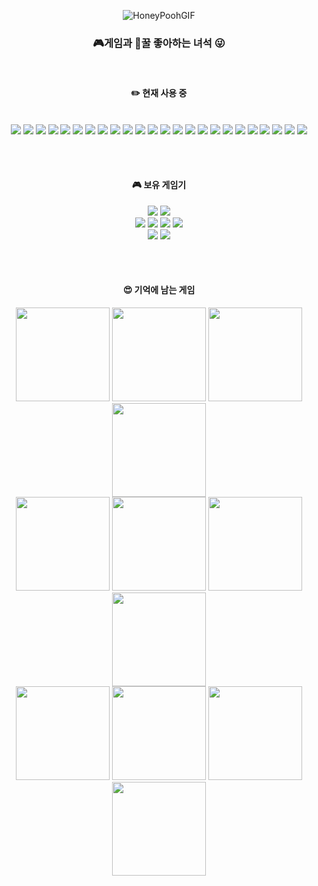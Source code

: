 <div align="center">

  ![HoneyPoohGIF](https://github.com/gguldanzi/gguldanzi/assets/135801205/6792cd44-635d-498a-9d5f-fe6a6018e694)

  ### 🎮게임과 🍯꿀 좋아하는 녀석 😜
  <br/>
 
  #### ✏️ 현재 사용 중 
  <br/>

  <img src="https://img.shields.io/badge/unity3D-000000?style=for-the-badge&logo=unity&logoColor=white">
  <img src="https://img.shields.io/badge/apache cordova-E8E8E8?style=for-the-badge&logo=apachecordova&logoColor=black">
  <img src="https://img.shields.io/badge/webstorm-000000?style=for-the-badge&logo=webstorm&logoColor=white">
  <img src="https://img.shields.io/badge/pycharm-000000?style=for-the-badge&logo=pycharm&logoColor=white">
  <img src="https://img.shields.io/badge/datagrip-000000?style=for-the-badge&logo=datagrip&logoColor=white">
  <img src="https://img.shields.io/badge/visual studio-5C2D91?style=for-the-badge&logo=visualstudio&logoColor=white">
  <img src="https://img.shields.io/badge/visual studio code-007ACC?style=for-the-badge&logo=visualstudiocode&logoColor=white">
  <img src="https://img.shields.io/badge/postman-FF6C37?style=for-the-badge&logo=postman&logoColor=white">
  <img src="https://img.shields.io/badge/go-00ADD8?style=for-the-badge&logo=go&logoColor=white">
  <img src="https://img.shields.io/badge/dotnet-512BD4?style=for-the-badge&logo=dotnet&logoColor=white">
  <img src="https://img.shields.io/badge/python-3776AB?style=for-the-badge&logo=python&logoColor=white">  
  <img src="https://img.shields.io/badge/php-777BB4?style=for-the-badge&logo=php&logoColor=white">
  <img src="https://img.shields.io/badge/csharp-512BD4?style=for-the-badge&logo=csharp&logoColor=white">
  <img src="https://img.shields.io/badge/javascript-F7DF1E?style=for-the-badge&logo=javascript&logoColor=white">
  <img src="https://img.shields.io/badge/typescript-3178C6?style=for-the-badge&logo=typescript&logoColor=white">
  <img src="https://img.shields.io/badge/html5-E34F26?style=for-the-badge&logo=html5&logoColor=white">
  <img src="https://img.shields.io/badge/css3-1572B6?style=for-the-badge&logo=css3&logoColor=white">
  <img src="https://img.shields.io/badge/ubuntu-E95420?style=for-the-badge&logo=ubuntu&logoColor=white">
  <img src="https://img.shields.io/badge/nginx-009639?style=for-the-badge&logo=nginx&logoColor=white">
  <img src="https://img.shields.io/badge/amazon aws-232F3E?style=for-the-badge&logo=amazonaws&logoColor=white">  
  <img src="https://img.shields.io/badge/cloudflare-F38020?style=for-the-badge&logo=cloudflare&logoColor=white">  
  <img src="https://img.shields.io/badge/mysql-4479A1?style=for-the-badge&logo=mysql&logoColor=white">
  <img src="https://img.shields.io/badge/mariadb-003545?style=for-the-badge&logo=mariadb&logoColor=white">
  <img src="https://img.shields.io/badge/postgreSQL-4169E1?style=for-the-badge&logo=postgresql&logoColor=white">
  
  <br/><br/>
  
  #### 🎮 보유 게임기 
  <img src="https://img.shields.io/badge/xbox 360-107C10?style=for-the-badge&logo=xbox&logoColor=white">
  <img src="https://img.shields.io/badge/xbox series x-107C10?style=for-the-badge&logo=xbox&logoColor=white"><br/>
  <img src="https://img.shields.io/badge/playstation3-003791?style=for-the-badge&logo=playstation3&logoColor=white">
  <img src="https://img.shields.io/badge/playstation4-003791?style=for-the-badge&logo=playstation4&logoColor=white">
  <img src="https://img.shields.io/badge/playstation5-003791?style=for-the-badge&logo=playstation5&logoColor=white">
  <img src="https://img.shields.io/badge/playstation vita-003791?style=for-the-badge&logo=playstationvita&logoColor=white"><br/>
  <img src="https://img.shields.io/badge/nintendo 3ds-D12228?style=for-the-badge&logo=nintendo3ds&logoColor=white">
  <img src="https://img.shields.io/badge/nintendo switch-E60012?style=for-the-badge&logo=nintendoswitch&logoColor=white">  

  <br/><br/>

  #### 😍 기억에 남는 게임
  <img src="https://github.com/gguldanzi/gguldanzi/assets/135801205/19e3587a-4902-4b5e-ab18-722cc181aeef" width="150">
  <img src="https://github.com/gguldanzi/gguldanzi/assets/135801205/ef0dd935-86cd-4c8a-939a-49a262d93f01" width="150">
  <img src="https://github.com/gguldanzi/gguldanzi/assets/135801205/3cdeac6a-0a56-4f7f-bd69-70ac8bdd29a8" width="150">
  <img src="https://github.com/gguldanzi/gguldanzi/assets/135801205/abd96f47-0c2b-42b8-82ba-bb03fe117158" width="150"><br/>
  <img src="https://github.com/gguldanzi/gguldanzi/assets/135801205/53bccccb-251c-47be-98d3-96e77b8c7220" width="150">
  <img src="https://github.com/gguldanzi/gguldanzi/assets/135801205/f2827735-4ebe-4895-a13c-af34d25a43b0" width="150">
  <img src="https://github.com/gguldanzi/gguldanzi/assets/135801205/454e65f2-1c5b-45bb-a092-293f8893adde" width="150">
  <img src="https://github.com/gguldanzi/gguldanzi/assets/135801205/a49c210a-33de-4160-8726-e2e6fc9a8d4d" width="150"><br/>
  <img src="https://github.com/gguldanzi/gguldanzi/assets/135801205/8e130f6f-1e4a-4553-bc6a-859e2a3526f9" width="150">
  <img src="https://github.com/gguldanzi/gguldanzi/assets/135801205/dcddaaec-7f72-4c80-b73e-7f7600e2891b" width="150">
  <img src="https://github.com/gguldanzi/gguldanzi/assets/135801205/0e1024ed-1a36-4335-9ac2-262c097a5045" width="150">
  <img src="https://github.com/gguldanzi/gguldanzi/assets/135801205/bfde1a09-4639-4a35-a4b8-9591a53b60c0" width="150">
 

</div>
